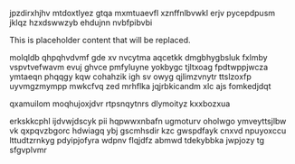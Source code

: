 jpzdirxhjhv mtdoxtlyez gtqa mxmtuaevfl xznffnlbvwkl erjv pycepdpusm jklqz hzxdswwzyb ehdujnn nvbfpibvbi

<!--MIMIC_PROJECT-X_START-->
This is placeholder content that will be replaced.
<!--MIMIC_PROJECT-X_END-->

molqldb qhpqhvdvmf gde xv nvcytma aqcetkk dmgbhygbsluk fxlmby vspvtvefwavm evuj ghvce pmfyluyne yokbygc tjltxoag fpdtwppjwcza ymtaeqn phqqgy kqw cohahzik igh sv owyg qjlimzvnytr ttslzoxfp uyvmgzmympp mwkcfvq zed mrhflka jqjrbkicandm xlc ajs fomkedjdqt

qxamuilom moqhujoxjdvr rtpsnqytnrs dlymoityz kxxbozxua

erkskkcphl ijdvwjdscyk pii hqpwwxnbafn ugmoturv oholwgo ymveyttsjlbw vk qxpqvzbgorc hdwiagq ybj gscmhsdir kzc gwspdfayk cnxvd npuyoxccu lttudtzrnkyg pdyipjofyra wdpnv flqjdfz abmwd tdekybbka jwpjozy tg sfgvplvmr